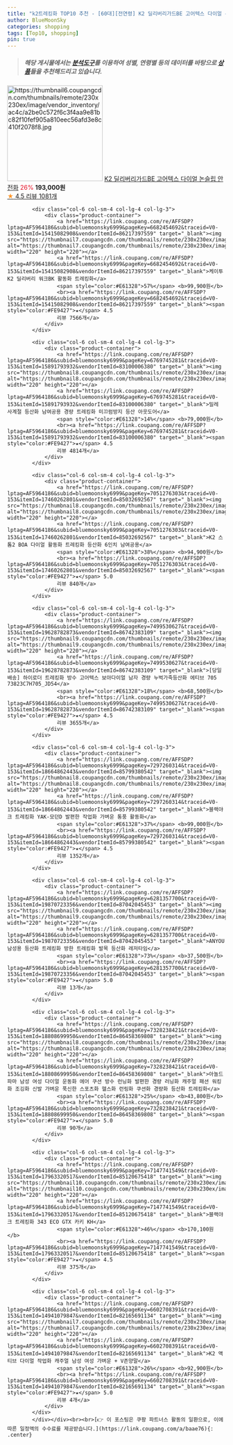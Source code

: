 ```yaml
---
title: "k2트레킹화 TOP10 추천 - [60대][전연령] K2 딜리버리가드BE 고어텍스 다이얼 논슬립 안전화"
author: BlueMoonSky
categories: shopping
tags: [Top10, shopping]
pin: true
---
```


> ##### 해당 게시물에서는 [**분석도구**](https://itemscout.io/)를 이용하여 **성별**, **연령별** 등의 데이터를 바탕으로 [**상품**](https://link.coupang.com/a/baae76)들을 추천해드리고 있습니다.
<div class="container"><div class="row">
            <div class="col-6 col-sm-4 col-lg-4 col-lg-3">
                <div class="product-container">
                    <a href="https://link.coupang.com/re/AFFSDP?lptag=AF5964186&subid=bluemoonsky6999&pageKey=5509299464&traceid=V0-153&itemId=8582887793&vendorItemId=75870194132" target="_blank"><img src="https://thumbnail6.coupangcdn.com/thumbnails/remote/230x230ex/image/vendor_inventory/ac4c/a2be0c572f6c3f4aa9e81bc82f10fef905a810eec56afd3e8c410f2078f8.jpg" alt="https://thumbnail6.coupangcdn.com/thumbnails/remote/230x230ex/image/vendor_inventory/ac4c/a2be0c572f6c3f4aa9e81bc82f10fef905a810eec56afd3e8c410f2078f8.jpg" width="220" height="220"></a>
                    <a href="https://link.coupang.com/re/AFFSDP?lptag=AF5964186&subid=bluemoonsky6999&pageKey=5509299464&traceid=V0-153&itemId=8582887793&vendorItemId=75870194132" target="_blank">K2 딜리버리가드BE 고어텍스 다이얼 논슬립 안전화</a>
                    <span style="color:#E61328">26%</span> <b>193,000원</b>
                    <br><a href="https://link.coupang.com/re/AFFSDP?lptag=AF5964186&subid=bluemoonsky6999&pageKey=5509299464&traceid=V0-153&itemId=8582887793&vendorItemId=75870194132" target="_blank"><span style="color:#FE9427">★</span> 4.5
                    리뷰 1081개</a>
                </div>
            </div>
            
            <div class="col-6 col-sm-4 col-lg-4 col-lg-3">
                <div class="product-container">
                    <a href="https://link.coupang.com/re/AFFSDP?lptag=AF5964186&subid=bluemoonsky6999&pageKey=6682454692&traceid=V0-153&itemId=15415082908&vendorItemId=86217397559" target="_blank"><img src="https://thumbnail7.coupangcdn.com/thumbnails/remote/230x230ex/image/vendor_inventory/0a41/131d44733914ae37a9104f4e6bbcf3df16b0bfb15786b7fca760f1eabc09.jpg" alt="https://thumbnail7.coupangcdn.com/thumbnails/remote/230x230ex/image/vendor_inventory/0a41/131d44733914ae37a9104f4e6bbcf3df16b0bfb15786b7fca760f1eabc09.jpg" width="220" height="220"></a>
                    <a href="https://link.coupang.com/re/AFFSDP?lptag=AF5964186&subid=bluemoonsky6999&pageKey=6682454692&traceid=V0-153&itemId=15415082908&vendorItemId=86217397559" target="_blank">케이투 K2 딜리버리 워크BK 활동화 트레킹화</a>
                    <span style="color:#E61328">57%</span> <b>99,900원</b>
                    <br><a href="https://link.coupang.com/re/AFFSDP?lptag=AF5964186&subid=bluemoonsky6999&pageKey=6682454692&traceid=V0-153&itemId=15415082908&vendorItemId=86217397559" target="_blank"><span style="color:#FE9427">★</span> 4.5
                    리뷰 7566개</a>
                </div>
            </div>
            
            <div class="col-6 col-sm-4 col-lg-4 col-lg-3">
                <div class="product-container">
                    <a href="https://link.coupang.com/re/AFFSDP?lptag=AF5964186&subid=bluemoonsky6999&pageKey=6769745281&traceid=V0-153&itemId=15891793932&vendorItemId=83100006380" target="_blank"><img src="https://thumbnail8.coupangcdn.com/thumbnails/remote/230x230ex/image/vendor_inventory/8af8/71a2c3d102ad175e9b38bf7b00b43bcba94597cbfab596acfc8e2a991d70.jpg" alt="https://thumbnail8.coupangcdn.com/thumbnails/remote/230x230ex/image/vendor_inventory/8af8/71a2c3d102ad175e9b38bf7b00b43bcba94597cbfab596acfc8e2a991d70.jpg" width="220" height="220"></a>
                    <a href="https://link.coupang.com/re/AFFSDP?lptag=AF5964186&subid=bluemoonsky6999&pageKey=6769745281&traceid=V0-153&itemId=15891793932&vendorItemId=83100006380" target="_blank">밀레 사계절 등산화 남여공용 경량 트레킹화 미끄럼방지 등산 아웃도어</a>
                    <span style="color:#E61328">14%</span> <b>79,000원</b>
                    <br><a href="https://link.coupang.com/re/AFFSDP?lptag=AF5964186&subid=bluemoonsky6999&pageKey=6769745281&traceid=V0-153&itemId=15891793932&vendorItemId=83100006380" target="_blank"><span style="color:#FE9427">★</span> 4.5
                    리뷰 4814개</a>
                </div>
            </div>
            
            <div class="col-6 col-sm-4 col-lg-4 col-lg-3">
                <div class="product-container">
                    <a href="https://link.coupang.com/re/AFFSDP?lptag=AF5964186&subid=bluemoonsky6999&pageKey=7051276303&traceid=V0-153&itemId=17460262801&vendorItemId=85032692567" target="_blank"><img src="https://thumbnail8.coupangcdn.com/thumbnails/remote/230x230ex/image/vendor_inventory/31d4/c9dae3dcf0401fed5c4560582fc8c69a12cd84c1c7fba9186ae7dd6091ef.jpg" alt="https://thumbnail8.coupangcdn.com/thumbnails/remote/230x230ex/image/vendor_inventory/31d4/c9dae3dcf0401fed5c4560582fc8c69a12cd84c1c7fba9186ae7dd6091ef.jpg" width="220" height="220"></a>
                    <a href="https://link.coupang.com/re/AFFSDP?lptag=AF5964186&subid=bluemoonsky6999&pageKey=7051276303&traceid=V0-153&itemId=17460262801&vendorItemId=85032692567" target="_blank">K2 스톰2 BOA 다이얼 활동화 트레킹화 등산화 6인치 남여공용</a>
                    <span style="color:#E61328">38%</span> <b>94,900원</b>
                    <br><a href="https://link.coupang.com/re/AFFSDP?lptag=AF5964186&subid=bluemoonsky6999&pageKey=7051276303&traceid=V0-153&itemId=17460262801&vendorItemId=85032692567" target="_blank"><span style="color:#FE9427">★</span> 5.0
                    리뷰 840개</a>
                </div>
            </div>
            
            <div class="col-6 col-sm-4 col-lg-4 col-lg-3">
                <div class="product-container">
                    <a href="https://link.coupang.com/re/AFFSDP?lptag=AF5964186&subid=bluemoonsky6999&pageKey=7499530627&traceid=V0-153&itemId=19628782873&vendorItemId=86742383109" target="_blank"><img src="https://thumbnail9.coupangcdn.com/thumbnails/remote/230x230ex/image/vendor_inventory/bdc8/a7114b6a35fc2a04937869c5f63bfb5a01cfa758c03b14853fac22b667ea.JPG" alt="https://thumbnail9.coupangcdn.com/thumbnails/remote/230x230ex/image/vendor_inventory/bdc8/a7114b6a35fc2a04937869c5f63bfb5a01cfa758c03b14853fac22b667ea.JPG" width="220" height="220"></a>
                    <a href="https://link.coupang.com/re/AFFSDP?lptag=AF5964186&subid=bluemoonsky6999&pageKey=7499530627&traceid=V0-153&itemId=19628782873&vendorItemId=86742383109" target="_blank">[당일배송] 하이로더 트레킹화 방수 고어텍스 보아다이얼 남자 경량 누벅가죽등산화 에티브 705 73823C7H705_JD54</a>
                    <span style="color:#E61328">18%</span> <b>68,500원</b>
                    <br><a href="https://link.coupang.com/re/AFFSDP?lptag=AF5964186&subid=bluemoonsky6999&pageKey=7499530627&traceid=V0-153&itemId=19628782873&vendorItemId=86742383109" target="_blank"><span style="color:#FE9427">★</span> 4.5
                    리뷰 3655개</a>
                </div>
            </div>
            
            <div class="col-6 col-sm-4 col-lg-4 col-lg-3">
                <div class="product-container">
                    <a href="https://link.coupang.com/re/AFFSDP?lptag=AF5964186&subid=bluemoonsky6999&pageKey=7297260314&traceid=V0-153&itemId=18664862443&vendorItemId=85799380542" target="_blank"><img src="https://thumbnail8.coupangcdn.com/thumbnails/remote/230x230ex/image/vendor_inventory/df8c/b836b564613c70e08630b91308486cd9a3fa118a8461ed8e5eedd2a69276.jpg" alt="https://thumbnail8.coupangcdn.com/thumbnails/remote/230x230ex/image/vendor_inventory/df8c/b836b564613c70e08630b91308486cd9a3fa118a8461ed8e5eedd2a69276.jpg" width="220" height="220"></a>
                    <a href="https://link.coupang.com/re/AFFSDP?lptag=AF5964186&subid=bluemoonsky6999&pageKey=7297260314&traceid=V0-153&itemId=18664862443&vendorItemId=85799380542" target="_blank">블랙야크 트레킹화 YAK-모던D 발편한 작업화 가벼운 통풍 활동화</a>
                    <span style="color:#E61328">37%</span> <b>99,000원</b>
                    <br><a href="https://link.coupang.com/re/AFFSDP?lptag=AF5964186&subid=bluemoonsky6999&pageKey=7297260314&traceid=V0-153&itemId=18664862443&vendorItemId=85799380542" target="_blank"><span style="color:#FE9427">★</span> 4.5
                    리뷰 1352개</a>
                </div>
            </div>
            
            <div class="col-6 col-sm-4 col-lg-4 col-lg-3">
                <div class="product-container">
                    <a href="https://link.coupang.com/re/AFFSDP?lptag=AF5964186&subid=bluemoonsky6999&pageKey=6281357700&traceid=V0-153&itemId=19870723356&vendorItemId=87042045453" target="_blank"><img src="https://thumbnail9.coupangcdn.com/thumbnails/remote/230x230ex/image/vendor_inventory/12f4/ce4728db4c5f036eccda4bc42382bf2ec774e8a49932cce1fdb68c2d7536.jpg" alt="https://thumbnail9.coupangcdn.com/thumbnails/remote/230x230ex/image/vendor_inventory/12f4/ce4728db4c5f036eccda4bc42382bf2ec774e8a49932cce1fdb68c2d7536.jpg" width="220" height="220"></a>
                    <a href="https://link.coupang.com/re/AFFSDP?lptag=AF5964186&subid=bluemoonsky6999&pageKey=6281357700&traceid=V0-153&itemId=19870723356&vendorItemId=87042045453" target="_blank">ANYOU 남성용 등산화 트레킹화 방한 트레킹화 발목 등산화 레저타임</a>
                    <span style="color:#E61328">73%</span> <b>37,500원</b>
                    <br><a href="https://link.coupang.com/re/AFFSDP?lptag=AF5964186&subid=bluemoonsky6999&pageKey=6281357700&traceid=V0-153&itemId=19870723356&vendorItemId=87042045453" target="_blank"><span style="color:#FE9427">★</span> 5.0
                    리뷰 13개</a>
                </div>
            </div>
            
            <div class="col-6 col-sm-4 col-lg-4 col-lg-3">
                <div class="product-container">
                    <a href="https://link.coupang.com/re/AFFSDP?lptag=AF5964186&subid=bluemoonsky6999&pageKey=7328238421&traceid=V0-153&itemId=18808699950&vendorItemId=86458369808" target="_blank"><img src="https://thumbnail8.coupangcdn.com/thumbnails/remote/230x230ex/image/vendor_inventory/452c/d01202f1cad7b82008f81d22f0c63c1ca8bcc7fca48d0a7d6d2eacdc8178.jpg" alt="https://thumbnail8.coupangcdn.com/thumbnails/remote/230x230ex/image/vendor_inventory/452c/d01202f1cad7b82008f81d22f0c63c1ca8bcc7fca48d0a7d6d2eacdc8178.jpg" width="220" height="220"></a>
                    <a href="https://link.coupang.com/re/AFFSDP?lptag=AF5964186&subid=bluemoonsky6999&pageKey=7328238421&traceid=V0-153&itemId=18808699950&vendorItemId=86458369808" target="_blank">아놀드파마 남성 여성 다이얼 운동화 에어 쿠션 방수 런닝화 발편한 경량 러닝화 캐주얼 패션 워킹화 조깅화 신발 가벼운 푹신한 스포츠화 헬스화 런링화 쿠션화 경량화 등산화 트레킹화</a>
                    <span style="color:#E61328">25%</span> <b>43,800원</b>
                    <br><a href="https://link.coupang.com/re/AFFSDP?lptag=AF5964186&subid=bluemoonsky6999&pageKey=7328238421&traceid=V0-153&itemId=18808699950&vendorItemId=86458369808" target="_blank"><span style="color:#FE9427">★</span> 5.0
                    리뷰 90개</a>
                </div>
            </div>
            
            <div class="col-6 col-sm-4 col-lg-4 col-lg-3">
                <div class="product-container">
                    <a href="https://link.coupang.com/re/AFFSDP?lptag=AF5964186&subid=bluemoonsky6999&pageKey=7147741549&traceid=V0-153&itemId=17963320517&vendorItemId=85120675418" target="_blank"><img src="https://thumbnail10.coupangcdn.com/thumbnails/remote/230x230ex/image/vendor_inventory/6016/8e557af99097e0e96a97bdd2cd0a278be2ee68b9844e9f9f33c85217f7d8.png" alt="https://thumbnail10.coupangcdn.com/thumbnails/remote/230x230ex/image/vendor_inventory/6016/8e557af99097e0e96a97bdd2cd0a278be2ee68b9844e9f9f33c85217f7d8.png" width="220" height="220"></a>
                    <a href="https://link.coupang.com/re/AFFSDP?lptag=AF5964186&subid=bluemoonsky6999&pageKey=7147741549&traceid=V0-153&itemId=17963320517&vendorItemId=85120675418" target="_blank">블랙야크 트레킹화 343 ECO GTX 카키 KH</a>
                    <span style="color:#E61328">46%</span> <b>170,100원</b>
                    <br><a href="https://link.coupang.com/re/AFFSDP?lptag=AF5964186&subid=bluemoonsky6999&pageKey=7147741549&traceid=V0-153&itemId=17963320517&vendorItemId=85120675418" target="_blank"><span style="color:#FE9427">★</span> 4.5
                    리뷰 375개</a>
                </div>
            </div>
            
            <div class="col-6 col-sm-4 col-lg-4 col-lg-3">
                <div class="product-container">
                    <a href="https://link.coupang.com/re/AFFSDP?lptag=AF5964186&subid=bluemoonsky6999&pageKey=6602708391&traceid=V0-153&itemId=14941079847&vendorItemId=82165691134" target="_blank"><img src="https://thumbnail7.coupangcdn.com/thumbnails/remote/230x230ex/image/vendor_inventory/c18d/5865087b2e6b86d84f07391240a35d104c8a562d8014fef460b52f05630a.jpg" alt="https://thumbnail7.coupangcdn.com/thumbnails/remote/230x230ex/image/vendor_inventory/c18d/5865087b2e6b86d84f07391240a35d104c8a562d8014fef460b52f05630a.jpg" width="220" height="220"></a>
                    <a href="https://link.coupang.com/re/AFFSDP?lptag=AF5964186&subid=bluemoonsky6999&pageKey=6602708391&traceid=V0-153&itemId=14941079847&vendorItemId=82165691134" target="_blank">K2 액티브 다이얼 작업화 캐주얼 남성 여성 가벼운 + V존양말</a>
                    <span style="color:#E61328">26%</span> <b>92,900원</b>
                    <br><a href="https://link.coupang.com/re/AFFSDP?lptag=AF5964186&subid=bluemoonsky6999&pageKey=6602708391&traceid=V0-153&itemId=14941079847&vendorItemId=82165691134" target="_blank"><span style="color:#FE9427">★</span> 5.0
                    리뷰 4개</a>
                </div>
            </div>
            </div></div><br><br>[👉 이 포스팅은 쿠팡 파트너스 활동의 일환으로, 이에 따른 일정액의 수수료를 제공받습니다.](https://link.coupang.com/a/baae76){: .center}